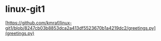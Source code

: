# linux-git1
[https://github.com/kmraf/linux-git1/blob/8247cb03b8853dca2a413df5523670b1a4219dc2/greetings.py](greetings.py)
